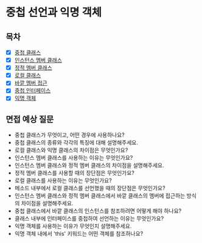 # 중첩 선언과 익명 객체

## 목차

- [x] [중첩 클래스](https://github.com/2025-cs-study/2025-CS-Study/blob/main/java/09_nested_and_anonymous/9.1_nested_class.md)
- [x] [인스턴스 멤버 클래스](https://github.com/2025-cs-study/2025-CS-Study/blob/main/java/09_nested_and_anonymous/9.2_instance_member_class.md)
- [x] [정적 멤버 클래스](https://github.com/2025-cs-study/2025-CS-Study/blob/main/java/09_nested_and_anonymous/9.3_static_member_class.md)
- [x] [로컬 클래스](https://github.com/2025-cs-study/2025-CS-Study/blob/main/java/09_nested_and_anonymous/9.4_local_class.md)
- [x] [바깥 멤버 접근](https://github.com/2025-cs-study/2025-CS-Study/blob/main/java/09_nested_and_anonymous/9.5_outer_member_access.md)
- [x] [중첩 인터페이스](https://github.com/2025-cs-study/2025-CS-Study/blob/main/java/09_nested_and_anonymous/9.6_nested_interface.md)
- [x] [익명 객체](https://github.com/2025-cs-study/2025-CS-Study/blob/main/java/09_nested_and_anonymous/9.7_anonymous_object.md)

## 면접 예상 질문
- 중첩 클래스가 무엇이고, 어떤 경우에 사용하나요?
- 중첩 클래스의 종류와 각각의 특징에 대해 설명해주세요.
- 로컬 클래스와 익명 클래스의 차이점은 무엇인가요?
- 인스턴스 멤버 클래스를 사용하는 이유는 무엇인가요?
- 인스턴스 멤버 클래스와 정적 멤버 클래스의 차이점을 설명해주세요.
- 정적 멤버 클래스를 사용할 때의 장단점은 무엇인가요?
- 로컬 클래스를 사용하는 이유는 무엇인가요?
- 메소드 내부에서 로컬 클래스를 선언했을 때의 장단점은 무엇인가요?
- 인스턴스 멤버 클래스와 정적 멤버 클래스에서 바깥 클래스의 멤버에 접근하는 방식의 차이점을 설명해주세요.
- 중첩 클래스에서 바깥 클래스의 인스턴스를 참조하려면 어떻게 해야 하나요?
- 클래스 내부에 인터페이스를 중첩하여 선언하는 이유는 무엇인가요?
- 익명 객체를 사용하는 이유가 무엇인지 설명해주세요.
- 익명 객체 내에서 'this' 키워드는 어떤 객체를 참조하나요?